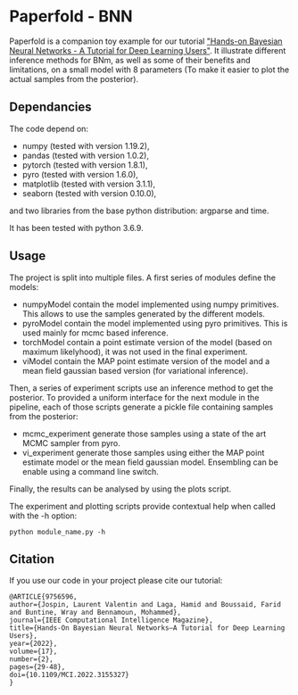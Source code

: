 # Paperfold - BNN

Paperfold is a companion toy example for our tutorial ["Hands-on Bayesian Neural Networks - A Tutorial for Deep Learning Users"](https://doi.org/10.1109/MCI.2022.3155327). It illustrate different inference methods for BNm, as well as some of their benefits and limitations, on a small model with 8 parameters (To make it easier to plot the actual samples from the posterior).

## Dependancies

The code depend on: 

- numpy (tested with version 1.19.2), 
- pandas (tested with version 1.0.2),
- pytorch (tested with version 1.8.1),
- pyro (tested with version 1.6.0),
- matplotlib (tested with version 3.1.1),
- seaborn (tested with version 0.10.0),

and two libraries from the base python distribution: argparse and time.

It has been tested with python 3.6.9.

## Usage

The project is split into multiple files. A first series of modules define the models:

- numpyModel contain the model implemented using numpy primitives. This allows to use the samples generated by the different models.
- pyroModel contain the model implemented using pyro primitives. This is used mainly for mcmc based inference.
- torchModel contain a point estimate version of the model (based on maximum likelyhood), it was not used in the final experiment.
- viModel contain the MAP point estimate version of the model and a mean field gaussian based version (for variational inference).

Then, a series of experiment scripts use an inference method to get the posterior. To provided a uniform interface for the next module in the pipeline, each of those scripts generate a pickle file containing samples from the posterior:

- mcmc_experiment generate those samples using a state of the art MCMC sampler from pyro.
- vi_experiment generate those samples using either the MAP point estimate model or the mean field gaussian model. Ensembling can be enable using a command line switch.

Finally, the results can be analysed by using the plots script.

The experiment and plotting scripts provide contextual help when called with the -h option:

	python module_name.py -h

## Citation

If you use our code in your project please cite our tutorial:

	@ARTICLE{9756596,
	author={Jospin, Laurent Valentin and Laga, Hamid and Boussaid, Farid and Buntine, Wray and Bennamoun, Mohammed},
	journal={IEEE Computational Intelligence Magazine}, 
	title={Hands-On Bayesian Neural Networks—A Tutorial for Deep Learning Users}, 
	year={2022},
	volume={17},
	number={2},
	pages={29-48},
	doi={10.1109/MCI.2022.3155327}
	}

